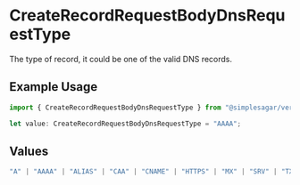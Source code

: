 # CreateRecordRequestBodyDnsRequestType

The type of record, it could be one of the valid DNS records.

## Example Usage

```typescript
import { CreateRecordRequestBodyDnsRequestType } from "@simplesagar/vercel/models/createrecordop.js";

let value: CreateRecordRequestBodyDnsRequestType = "AAAA";
```

## Values

```typescript
"A" | "AAAA" | "ALIAS" | "CAA" | "CNAME" | "HTTPS" | "MX" | "SRV" | "TXT" | "NS"
```